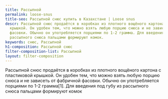 ```yaml
---
title: Рассыпной
permalink: loose-snus
title-seo: Рассыпной снюс купить в Казахстане | Loose snus
descr: Рассыпной снюс продаётся в коробках из плотного вощёного картона с пластиковой
  крышкой. Он удобен тем, что можно взять любую порцию снюса и не зависеть от фабричной
  фасовки. Обычно он употребляется порциями по 1-2 грамма. Для введения под губу из
  рассыпного снюса пальцами формируют комок.
keywords: снюс, Рассыпной
h1-composition: Рассыпной снюс
filter-composition-list: Рассыпной
layout: filter-composition
---
```


Рассыпной снюс продаётся в коробках из плотного вощёного картона с пластиковой крышкой. Он удобен тем, что можно взять любую порцию снюса и не зависеть от фабричной фасовки. Обычно он употребляется порциями по 1-2 грамма[1]. Для введения под губу из рассыпного снюса пальцами формируют комок